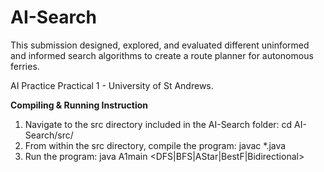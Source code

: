 # AI-Search
This submission designed, explored, and evaluated different uninformed and informed search algorithms to create a route planner for autonomous ferries.

AI Practice Practical 1 - University of St Andrews.

**Compiling & Running Instruction**
1. Navigate to the src directory included in the AI-Search folder:
      cd AI-Search/src/
2. From within the src directory, compile the program: javac *.java
3. Run the program:
java A1main <DFS|BFS|AStar|BestF|Bidirectional> <ConfID> <H> <N>
